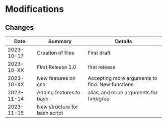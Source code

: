 # Modifications

## Changes

Date       | Summary                      | Details
---------- | ---------------------------- | --------------------------------
2023-10-17 | Creation of files            | First draft
2023-10-XX | First Release 1.0            | first release
2023-10-XX | New features on csh          | Accepting more arguments to find. New functions.
2023-11-14 | Adding features to bash      | alias, and more arguments for find/grep
2023-11-15 | New structure for bash script | 
